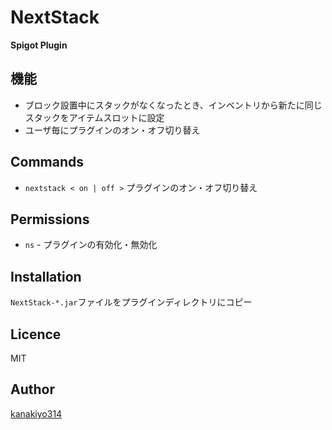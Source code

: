 # NextStack
**Spigot Plugin**

## 機能
- ブロック設置中にスタックがなくなったとき、インベントリから新たに同じスタックをアイテムスロットに設定
- ユーザ毎にプラグインのオン・オフ切り替え

## Commands
- `nextstack < on | off >` プラグインのオン・オフ切り替え

## Permissions
- `ns` - プラグインの有効化・無効化

## Installation
`NextStack-*.jar`ファイルをプラグインディレクトリにコピー

## Licence
MIT

## Author
[kanakiyo314](https://github.com/kanakiyo314)